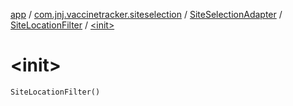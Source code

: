 [app](../../../index.md) / [com.jnj.vaccinetracker.siteselection](../../index.md) / [SiteSelectionAdapter](../index.md) / [SiteLocationFilter](index.md) / [&lt;init&gt;](./-init-.md)

# &lt;init&gt;

`SiteLocationFilter()`